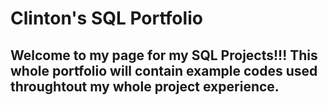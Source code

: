 # Clinton's SQL Portfolio

## Welcome to my page for my SQL Projects!!! This whole portfolio will contain example codes used throughtout my whole project experience. 
